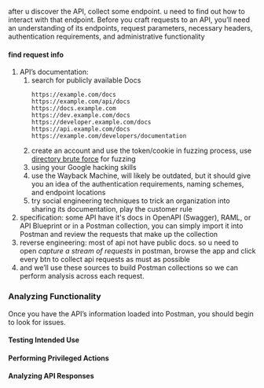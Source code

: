 after u discover the API, collect some endpoint. u need to find out how to interact with that endpoint.
Before you craft requests to an API, you’ll need an understanding of its endpoints, request parameters, necessary headers, authentication requirements, and administrative functionality
#### find request info
1. API’s documentation:  
	1. search for publicly available Docs
		```links
		https://example.com/docs 
		https://example.com/api/docs 
		https://docs.example.com 
		https://dev.example.com/docs 
		https://developer.example.com/docs 
		https://api.example.com/docs 
		https://example.com/developers/documentation
		```
	2. create an account and use the token/cookie in fuzzing process, use [directory brute force](https://github.com/hAPI-hacker/Hacking-APIs) for fuzzing
	3. using your Google hacking skills
	4. use the Wayback Machine, will likely be outdated, but it should give you an idea of the authentication requirements, naming schemes, and endpoint locations
	5. try social engineering techniques to trick an organization into sharing its documentation, play the customer rule
2. specification: some API have it's docs in OpenAPI (Swagger), RAML, or API Blueprint or in a Postman collection, you can simply import it into Postman and review the requests that make up the collection 
3. reverse engineering: most of api not have public docs. so u need to open *capture a stream of requests* in postman, browse the app and click every btn to collect api requests as must as possible  
4. and we’ll use these sources to build Postman collections so we can perform analysis across each request.
### Analyzing Functionality
Once you have the API’s information loaded into Postman, you should begin to look for issues.
#### Testing Intended Use
#### Performing Privileged Actions
#### Analyzing API Responses